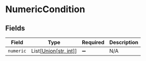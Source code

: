 # NumericCondition


## Fields

| Field                                                                   | Type                                                                    | Required                                                                | Description                                                             |
| ----------------------------------------------------------------------- | ----------------------------------------------------------------------- | ----------------------------------------------------------------------- | ----------------------------------------------------------------------- |
| `numeric`                                                               | List[[Union[str, int]](../../models/shared/numericconditionnumeric.md)] | :heavy_minus_sign:                                                      | N/A                                                                     |